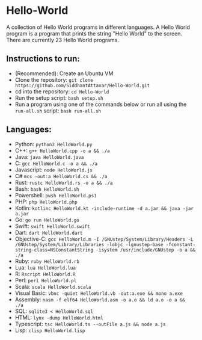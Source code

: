# Hello-World
A collection of Hello World programs in different languages. A Hello World program is a program that prints the string "Hello World" to the screen. There are currently 23 Hello World programs.

## Instructions to run: <a name = "instructions-to-run"></a>
 - (Recommended): Create an Ubuntu VM
 - Clone the repository: `git clone https://github.com/SiddhantAttavar/Hello-World.git`
 - cd into the repository: `cd Hello-World`
 - Run the setup script: `bash setup.sh`
 - Run a program using one of the commands below or run all using the `run-all.sh` script: `bash run-all.sh`

## Languages: <a name = "languages"></a>
 - Python: `python3 HelloWorld.py`
 - C++: `g++ HelloWorld.cpp -o a && ./a`
 - Java: `java HelloWorld.java`
 - C: `gcc HelloWorld.c -o a && ./a`
 - Javascript: `node HelloWorld.js`
 - C# `mcs -out:a HelloWorld.cs && ./a`
 - Rust: `rustc HelloWorld.rs -o a && ./a`
 - Bash: `bash HelloWorld.sh`
 - Powershell: `pwsh HelloWorld.ps1`
 - PHP: `php HelloWorld.php`
 - Kotlin: `kotlinc HelloWorld.kt -include-runtime -d a.jar && java -jar a.jar`
 - Go: `go run HelloWorld.go`
 - Swift: `swift HelloWorld.swift`
 - Dart: `dart HelloWorld.dart`
 - Objective-C: `gcc HelloWorld.m -I /GNUstep/System/Library/Headers -L /GNUstep/System/Library/Libraries -lobjc -lgnustep-base -fconstant-string-class=NSConstantString -isystem /usr/include/GNUstep -o a && ./a`
 - Ruby: `ruby HelloWorld.rb`
 - Lua: `lua HelloWorld.lua`
 - R: `Rscript HelloWorld.R`
 - Perl: `perl HelloWorld.pl`
 - Scala: `scala HelloWorld.scala`
 - Visual Basic: `vbnc -quiet HelloWorld.vb -out:a.exe && mono a.exe`
 - Assembly: `nasm -f elf64 HelloWorld.asm -o a.o && ld a.o -o a && ./a`
 - SQL: `sqlite3 < HelloWorld.sql`
 - HTML: `lynx -dump HelloWorld.html`
 - Typescript: `tsc HelloWorld.ts --outFile a.js && node a.js`
 - Lisp: `clisp HelloWorld.lisp`
